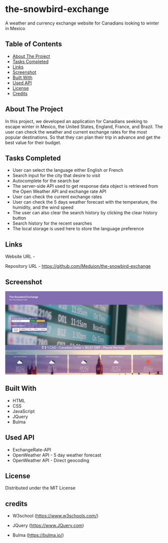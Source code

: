 # the-snowbird-exchange
A weather and currency exchange website for Canadians looking to winter in Mexico



## Table of Contents

- [About The Project](#AboutTheProject)
- [Tasks Completed](#TaskCompleted)
- [Links](#Links)
- [Screenshot](#Screenshot)
- [Built With](#BuiltWith)
- [Used API](#UsedAPI)
- [License](#license)
- [Credits](#credits)


## About The Project

In this project, we developed an application for Canadians seeking to escape winter in Mexico, the United States, England, France, and Brazil. The user can check the weather and current exchange rates for the most popular destinations. So that they can plan their trip in advance and get the best value for their budget.


## Tasks Completed

- User can select the language either English or French
- Search input for the city that desire to visit
- Autocomplete for the search bar
- The server-side API used to get response data object is retrieved from the Open Weather API and exchange rate API
- User can check the current exchange rates
- User can check the 5 days weather forecast with the temperature, the humidity, and the wind speed
- The user can also clear the search history by clicking the clear history button
- Search history for the recent searches
- The local storage is used here to store the language preference



## Links

Website URL     -  

Repository URL  -  https://github.com/Meduion/the-snowbird-exchange

## Screenshot

![App Screenshot](./assets/images/screenshot.png)


## Built With

* HTML
* CSS
* JavaScript
* JQuery
* Bulma

## Used API

* ExchangeRate-API
* OpenWeather API - 5 day weather forecast
* OpenWeather API - Direct geocoding

## License

Distributed under the MIT License

## credits

- W3school (https://www.w3schools.com/)

- JQuery (https://www.JQuery.com)

- Bulma (https://bulma.io/)